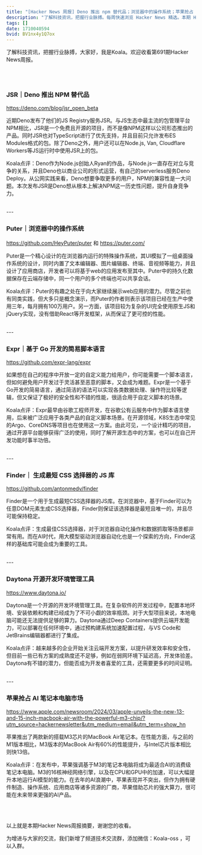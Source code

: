 ```yaml
---
title: "[Hacker News 周报] Deno 推出 npm 替代品；浏览器中的操作系统；苹果抢占 AI 笔记本电脑市场"
description: "了解科技资讯，把握行业脉搏。每周快速浏览 Hacker News 精选。本期 Hacker Newsletter 地址：https://mailchi.mp/hackernewsletter/691"
tags: []
date: 1710040594
bvid: BV1nx4y1Q7ox
---
```

了解科技资讯，把握行业脉搏，大家好，我是Koala。欢迎收看第691期Hacker News周报。

<br>
<br>

### JSR｜Deno 推出 NPM 替代品
https://deno.com/blog/jsr_open_beta

近期Deno发布了他们的JS Registry服务JSR。与JS生态中最主流的包管理平台NPM相比，JSR是一个免费且开源的项目，而不是像NPM这样以公司形态推出的产品。同时JSR也对TypeScript进行了优先支持，并且目前只允许发布ES Modules格式的包。除了Deno之外，用户还可以在Node.js, Van, Cloudflare Workers等JS运行时中使用JSR上的包。

Koala点评：Deno作为Node.js创始人Ryan的作品，与Node.js一直存在对立与竞争的关系，并且Deno也以商业公司的形式运营，有自己的serverless服务Deno Deploy。从公网实践来看，Deno想要争取更多的用户，NPM的兼容性是一大问题。本次发布JSR是Deno想从根本上解决NPM这一历史性问题，提升自身竞争力。

<br>
---
<br>

### Puter｜浏览器中的操作系统
https://github.com/HeyPuter/puter 和 https://puter.com/ 

Puter是一个精心设计的在浏览器内运行的特殊操作系统，其UI模拟了一组桌面操作系统的设计，同时内置了文本编辑器、图片编辑器、终端、音视频等能力，并且设计了应用商店，开发者可以将基于web的应用发布至其中。Puter中的持久化数据保存在云端存储中，同一个用户的多个终端也可以共享会话。

Koala点评：Puter的有趣之处在于向大家继续展示web应用的潜力。尽管之前也有同类实践，但大多只是概念演示，而Puter的作者则表示该项目已经在生产中使用三年，每月拥有100万用户。另一方面，该项目较为复杂的UI完全使用原生JS和jQuery实现，没有借助React等开发框架，从而保证了更可控的性能。

<br>
---
<br>

### Expr｜基于 Go 开发的简易脚本语言
https://github.com/expr-lang/expr

如果想在自己的程序中开放一定的自定义能力给用户，你可能需要一个脚本语言，但如何避免用户开发过于灵活甚至恶意的脚本，又会成为难题。Expr是一个基于Go开发的简易语言，通过简洁的语法可以实现各类数据处理、操作符比较等逻辑，但又保证了极好的安全性和不错的性能，很适合用于自定义脚本的场景。

Koala点评：Expr最早由谷歌工程师开发，在谷歌公有云服务中作为脚本语言使用，后来被广泛应用于各类产品的自定义脚本场景。在开源领域，K8S生态中常见的Argo、CoreDNS等项目也在使用这一方案。由此可见，一个设计精巧的项目，通过开源平台能够获得广泛的使用，同时了解开源生态中的方案，也可以在自己开发功能时事半功倍。

<br>
---
<br>

### Finder｜ 生成最短 CSS 选择器的 JS 库
https://github.com/antonmedv/finder

Finder是一个用于生成最短CSS选择器的JS库。在浏览器中，基于Finder可以为任意DOM元素生成CSS选择器，Finder则保证该选择器是最短且唯一的，并且尽可能保持稳定。

Koala点评：生成最佳CSS选择器，对于浏览器自动化操作和数据抓取等场景都非常有用。而在AI时代，用大模型驱动浏览器自动化也是一个探索的方向，Finder这样的基础库可能会成为重要的工具。

<br>
---
<br>

### Daytona 开源开发环境管理工具
https://www.daytona.io/

Daytona是一个开源的开发环境管理工具。在复杂软件的开发过程中，配置本地环境、安装依赖和构建已经成为了不可小觑的效率瓶颈。对于大型项目来说，本地电脑可能还无法提供足够的算力。Daytona通过Deep Containers提供云端开发能力，可以部署在任何环境中，通过预构建系统加速配置过程，与VS Code和JetBrains编辑器都进行了集成。

Koala点评：越来越多的企业开始关注云端开发方案，以提升研发效率和安全性，但目前一些已有方案的成熟度还不足够，例如在弱网环境下延迟高，开发体验差。Daytona有不错的潜力，但能否成为开发者喜爱的工具，还需要更多的时间证明。

<br>
---
<br>

### 苹果抢占 AI 笔记本电脑市场
https://www.apple.com/newsroom/2024/03/apple-unveils-the-new-13-and-15-inch-macbook-air-with-the-powerful-m3-chip/?utm_source=hackernewsletter&utm_medium=email&utm_term=show_hn

苹果推出了两款新的搭载M3芯片的MacBook Air笔记本。在性能方面，与之前的M1版本相比，M3版本的MacBook Air有60%的性能提升，与Intel芯片版本相比则快13倍。

Koala点评：在发布中，苹果强调基于M3的笔记本电脑将成为最适合AI的消费级笔记本电脑。M3的16核神经网络引擎，以及在CPU和GPU中的加速，可以大幅提升本地运行AI模型的能力。在去年的AI浪潮中，苹果表现并不突出，但作为拥有硬件制造、操作系统、应用商店等诸多资源的厂商，苹果借助芯片的强大算力，很可能在未来带来更强的AI产品。

<br>
<br>

以上就是本期Hacker News周报摘要，谢谢您的收看。

为增进与大家的交流，我们新增了频道技术交流群，添加微信：Koala-oss ，可以入群。


